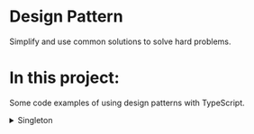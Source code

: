 # Design Pattern
Simplify and use common solutions to solve hard problems.

# In this project:

Some code examples of using design patterns with TypeScript.

<details>

<summary> Singleton </summary>

Only one instance shared for project, for example: 
databases,
cache,
logger

</details>
